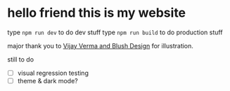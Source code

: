 # hello friend this is my website

type `npm run dev` to do dev stuff
type `npm run build` to do production stuff

major thank you to [Vijay Verma and Blush Design](https://blush.design/) for illustration.

still to do

- [ ] visual regression testing
- [ ] theme & dark mode?
